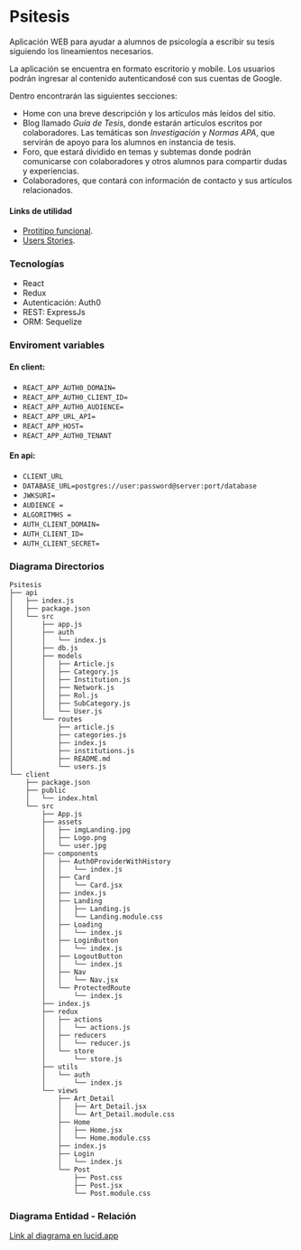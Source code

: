 # Psitesis
Aplicación WEB para ayudar a alumnos de psicología a escribir su tesis siguiendo los lineamientos necesarios.

La aplicación se encuentra en formato escritorio y mobile. Los usuarios podrán ingresar al contenido autenticandosé con sus cuentas de Google.

Dentro encontrarán las siguientes secciones:
- Home con una breve descripción y los artículos más leídos del sitio.
- Blog llamado *Guía de Tesis*, donde estarán artículos escritos por colaboradores. Las temáticas son *Investigación* y *Normas APA*, que servirán de apoyo para los alumnos en instancia de tesis.
- Foro, que estará dividido en temas y subtemas donde podrán comunicarse con colaboradores y otros alumnos para compartir dudas y experiencias.
- Colaboradores, que contará con información de contacto y sus artículos relacionados.

#### Links de utilidad
- [Protitipo funcional](https://www.figma.com/file/6kETsk0daI1CHXhZMq6bBc/Prototipo-funcional-Psitesis-(Alta)?node-id=0%3A1).
- [Users Stories](https://miro.com/app/board/o9J_l4Kmvns=/).

### Tecnologías

- React
- Redux
- Autenticación: Auth0
- REST: ExpressJs
- ORM: Sequelize

### Enviroment variables

#### En client:
- `REACT_APP_AUTH0_DOMAIN=`
- `REACT_APP_AUTH0_CLIENT_ID=`
- `REACT_APP_AUTH0_AUDIENCE=`
- `REACT_APP_URL_API=`
- `REACT_APP_HOST=`
- `REACT_APP_AUTH0_TENANT`


#### En api:
- `CLIENT_URL`
- `DATABASE_URL=postgres://user:password@server:port/database`
- `JWKSURI=`
- `AUDIENCE =`
- `ALGORITMHS =`
- `AUTH_CLIENT_DOMAIN=`
- `AUTH_CLIENT_ID=`
- `AUTH_CLIENT_SECRET=`


### Diagrama Directorios
```
Psitesis
├── api
│   ├── index.js
│   ├── package.json
│   └── src
│       ├── app.js
│       ├── auth
│       │   └── index.js
│       ├── db.js
│       ├── models
│       │   ├── Article.js
│       │   ├── Category.js
│       │   ├── Institution.js
│       │   ├── Network.js
│       │   ├── Rol.js
│       │   ├── SubCategory.js
│       │   └── User.js
│       └── routes
│           ├── article.js
│           ├── categories.js
│           ├── index.js
│           ├── institutions.js
│           ├── README.md
│           └── users.js
└── client
    ├── package.json
    ├── public
    │   └── index.html
    └── src
        ├── App.js
        ├── assets
        │   ├── imgLanding.jpg
        │   ├── Logo.png
        │   └── user.jpg
        ├── components
        │   ├── Auth0ProviderWithHistory
        │   │   └── index.js
        │   ├── Card
        │   │   └── Card.jsx
        │   ├── index.js
        │   ├── Landing
        │   │   ├── Landing.js
        │   │   └── Landing.module.css
        │   ├── Loading
        │   │   └── index.js
        │   ├── LoginButton
        │   │   └── index.js
        │   ├── LogoutButton
        │   │   └── index.js
        │   ├── Nav
        │   │   └── Nav.jsx
        │   └── ProtectedRoute
        │       └── index.js
        ├── index.js
        ├── redux
        │   ├── actions
        │   │   └── actions.js
        │   ├── reducers
        │   │   └── reducer.js
        │   └── store
        │       └── store.js
        ├── utils
        │   └── auth
        │       └── index.js
        └── views
            ├── Art_Detail
            │   ├── Art_Detail.jsx
            │   └── Art_Detail.module.css
            ├── Home
            │   ├── Home.jsx
            │   └── Home.module.css
            ├── index.js
            ├── Login
            │   └── index.js
            └── Post
                ├── Post.css
                ├── Post.jsx
                └── Post.module.css
```

### Diagrama Entidad - Relación

[Link al diagrama en lucid.app](https://lucid.app/lucidchart/1aed3959-c122-4137-8eae-430af3b1e528/edit?beaconFlowId=F88BB6EA5F2DAF7E&page=0_0#)
